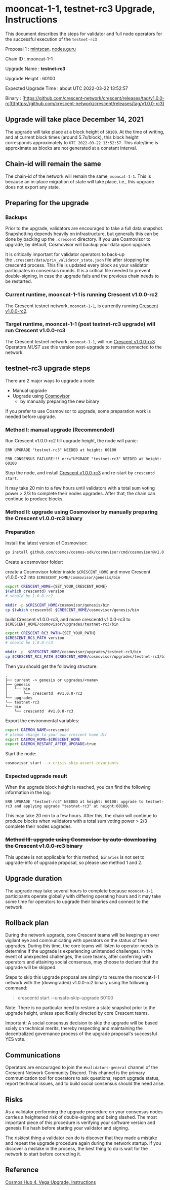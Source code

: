 # mooncat-1-1, testnet-rc3 Upgrade, Instructions

This document describes the steps for validator and full node operators for the successful execution of the `testnet-rc3`

Proposal 1 : [mintscan](https://testnet.mintscan.io/crescent/proposals/1), [nodes.guru](https://testnet.explorer.crescent.nodes.guru/proposal/1)

Chain ID : mooncat-1-1

Upgrade Name : ****testnet-rc3****

Upgrade Height : 60100

Expected Upgrade Time : about UTC 2022-03-22 13:52:57

Binary : [https://github.com/crescent-network/crescent/releases/tag/v1.0.0-rc3](https://github.com/crescent-network/crescent/releases/tag/v1.0.0-rc3)

## Upgrade will take place December 14, 2021

The upgrade will take place at a block height of `60100`. At the time of writing, and at current block times (around 5.7s/block), this block height corresponds approximately to `UTC 2022-03-22 13:52:57`. This date/time is approximate as blocks are not generated at a constant interval. 

## Chain-id will remain the same

The chain-id of the network will remain the same, `mooncat-1-1`. This is because an in-place migration of state will take place, i.e., this upgrade does not export any state.

## Preparing for the upgrade

### **Backups**

Prior to the upgrade, validators are encouraged to take a full data snapshot. Snapshotting depends heavily on infrastructure, but generally this can be done by backing up the `.crescent` directory. If you use Cosmovisor to upgrade, by default, Cosmovisor will backup your data upon upgrade.

It is critically important for validator operators to back-up the `.crescent/data/priv_validator_state.json` file after stopping the crescentd process. This file is updated every block as your validator participates in consensus rounds. It is a critical file needed to prevent double-signing, in case the upgrade fails and the previous chain needs to be restarted.

### Current runtime, mooncat-1-1 is running Crescent v1.0.0-rc2

The Crescent testnet network, `mooncat-1-1`, is currently running [Crescent v1.0.0-rc2](https://github.com/crescent-network/crescent/releases/tag/v1.0.0-rc2).

### Target runtime, mooncat-1-1 (post testnet-rc3 upgrade) will run Crescent v1.0.0-rc3

The Crescent testnet network, `mooncat-1-1`, will run [Crescent v1.0.0-rc3](https://github.com/crescent-network/crescent/releases/tag/v1.0.0-rc3) Operators *MUST* use this version post-upgrade to remain connected to the network.

## testnet-rc3 upgrade steps

There are 2 major ways to upgrade a node:

- Manual upgrade
- Upgrade using [Cosmovisor](https://github.com/cosmos/cosmos-sdk/tree/master/cosmovisor)
    - by manually preparing the new binary

If you prefer to use Cosmovisor to upgrade, some preparation work is needed before upgrade.

### Method I: manual upgrade (Recommended)

Run Crescent v1.0.0-rc2 till upgrade height, the node will panic:

```
ERR UPGRADE "testnet-rc3" NEEDED at height: 60100

ERR CONSENSUS FAILURE!!! err="UPGRADE "testnet-rc3" NEEDED at height: 60100

```

Stop the node, and install [Crescent v1.0.0-rc3](https://github.com/crescent-network/crescent/releases/tag/v1.0.0-rc3) and re-start by `crescentd start`.

It may take 20 min to a few hours until validators with a total sum voting power > 2/3 to complete their nodes upgrades. After that, the chain can continue to produce blocks.

### Method II: upgrade using Cosmovisor by manually preparing the Crescent v1.0.0-rc3 binary

### Preparation

Install the latest version of Cosmovisor:

```bash
go install github.com/cosmos/cosmos-sdk/cosmovisor/cmd/cosmovisor@v1.0.0

```

Create a cosmovisor folder:

create a Cosmovisor folder inside `$CRESCENT_HOME` and move Crescent v1.0.0-rc2 into  `$CRESCENT_HOME/cosmovisor/genesis/bin`

```bash
export CRESCENT_HOME={SET_YOUR_CRESCENT_HOME}
$(which crescentd) version
# should be 1.0.0-rc2

mkdir -p $CRESCENT_HOME/cosmovisor/genesis/bin
cp $(which crescentd) $CRESCENT_HOME/cosmovisor/genesis/bin
```

build Crescent v1.0.0-rc3, and move crescentd v1.0.0-rc3 to `$CRESCENT_HOME/cosmovisor/upgrades/testnet-rc3/bin`

```bash
export CRESCENT_RC3_PATH={SET_YOUR_PATH}
$CRESCENT_RC3_PATH version
# should be 1.0.0-rc3

mkdir -p  $CRESCENT_HOME/cosmovisor/upgrades/testnet-rc3/bin
cp $CRESCENT_RC3_PATH $CRESCENT_HOME/cosmovisor/upgrades/testnet-rc3/bin

```

Then you should get the following structure:

```
.
├── current -> genesis or upgrades/<name>
├── genesis
│   └── bin
│       └── crescentd  #v1.0.0-rc2
└── upgrades
└── testnet-rc3
└── bin
    └── crescentd  #v1.0.0-rc3

```

Export the environmental variables:

```bash
export DAEMON_NAME=crescentd
# please change to your own crescent home dir
export DAEMON_HOME=$CRESCENT_HOME
export DAEMON_RESTART_AFTER_UPGRADE=true

```

Start the node:

```bash
cosmovisor start --x-crisis-skip-assert-invariants

```

### Expected ugprade result

When the upgrade block height is reached, you can find the following information in the log:

```
ERR UPGRADE "testnet-rc3" NEEDED at height: 60100: upgrade to testnet-rc3 and applying upgrade "testnet-rc3" at height:60100.

```

This may take 20 min to a few hours.
After this, the chain will continue to produce blocks when validators with a total sum voting power > 2/3 complete their nodes upgrades.

### ~~Method III: upgrade using Cosmovisor by auto-downloading the Crescent ****v1.0.0-rc3**** binary~~

This update is not applicable for this method, `binaries` is not set to upgrade-info of upgrade proposal, so please use method 1 and 2.

## Upgrade duration

The upgrade may take several hours to complete because `mooncat-1-1` participants operate globally with differing operating hours and it may take some time for operators to upgrade their binaries and connect to the network.

## Rollback plan

During the network upgrade, core Crescent teams will be keeping an ever vigilant eye and communicating with operators on the status of their upgrades. During this time, the core teams will listen to operator needs to determine if the upgrade is experiencing unintended challenges. In the event of unexpected challenges, the core teams, after conferring with operators and attaining social consensus, may choose to declare that the upgrade will be skipped.

Steps to skip this upgrade proposal are simply to resume the mooncat-1-1 network with the (downgraded) v1.0.0-rc2 binary using the following command:

> crescentd start --unsafe-skip-upgrade 60100
> 

Note: There is no particular need to restore a state snapshot prior to the upgrade height, unless specifically directed by core Crescent teams.

Important: A social consensus decision to skip the upgrade will be based solely on technical merits, thereby respecting and maintaining the decentralized governance process of the upgrade proposal's successful YES vote.

## Communications

Operators are encouraged to join the `#validators-general` channel of the Crescent Network Community Discord. This channel is the primary communication tool for operators to ask questions, report upgrade status, report technical issues, and to build social consensus should the need arise. 

## Risks

As a validator performing the upgrade procedure on your consensus nodes carries a heightened risk of double-signing and being slashed. The most important piece of this procedure is verifying your software version and genesis file hash before starting your validator and signing.

The riskiest thing a validator can do is discover that they made a mistake and repeat the upgrade procedure again during the network startup. If you discover a mistake in the process, the best thing to do is wait for the network to start before correcting it.

## Reference

[Cosmos Hub 4, Vega Upgrade, Instructions](https://github.com/cosmos/gaia/blob/main/docs/migration/cosmoshub-4-vega-upgrade.md)
